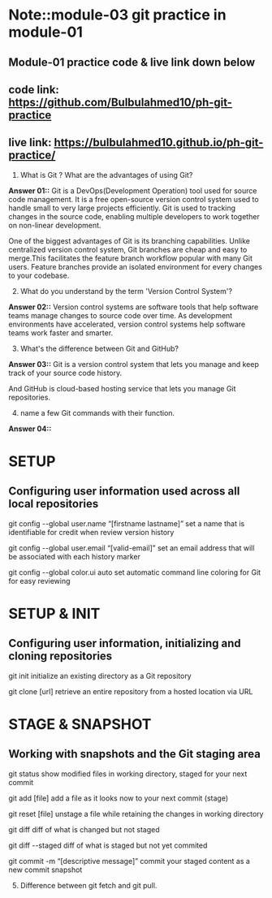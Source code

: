 # Note::module-03 git practice in module-01

## Module-01 practice code & live link down below
## code link: https://github.com/Bulbulahmed10/ph-git-practice
## live link: https://bulbulahmed10.github.io/ph-git-practice/

01. What is Git ? What are the advantages of using Git?

**Answer 01::** Git is a DevOps(Development Operation) tool used for source code management. It is a free open-source version control system used to handle small to very large projects efficiently. Git is used to  tracking changes in the source code, enabling multiple developers to work together on non-linear development.

One of the biggest advantages of Git is its branching capabilities. Unlike centralized version control system, Git branches are cheap and easy to merge.This facilitates the feature branch workflow popular with many Git users. Feature branches provide an isolated environment for every changes to your codebase.

02. What do you understand by the term 'Version Control System'?

**Answer 02::** Version control systems are software tools that help software teams manage changes to source code over time. As development environments have accelerated, version control systems help software teams work faster and smarter.


03. What's the difference between Git and GitHub?

**Answer 03::** Git is a version control system that lets you manage and keep track of your source code history.

And GitHub is cloud-based hosting service that lets you manage Git repositories.


04. name a few Git commands with their function.

**Answer 04::**

# SETUP
## Configuring user information used across all local repositories

git config --global user.name “[firstname lastname]”
set a name that is identifiable for credit when review version history

git config --global user.email “[valid-email]”
set an email address that will be associated with each history marker

git config --global color.ui auto
set automatic command line coloring for Git for easy reviewing


# SETUP & INIT
## Configuring user information, initializing and cloning repositories

git init
initialize an existing directory as a Git repository

git clone [url]
retrieve an entire repository from a hosted location via URL

# STAGE & SNAPSHOT
## Working with snapshots and the Git staging area
git status
show modified files in working directory, staged for your next commit

git add [file]
add a file as it looks now to your next commit (stage)

git reset [file]
unstage a file while retaining the changes in working directory

git diff
diff of what is changed but not staged

git diff --staged
diff of what is staged but not yet commited

git commit -m “[descriptive message]”
commit your staged content as a new commit snapshot



05. Difference between git fetch and git pull.




